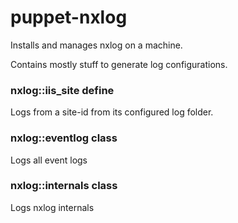 # puppet-nxlog

Installs and manages nxlog on a machine.

Contains mostly stuff to generate log configurations.

### nxlog::iis_site define

Logs from a site-id from its configured log folder.

### nxlog::eventlog class

Logs all event logs

### nxlog::internals class

Logs nxlog internals


